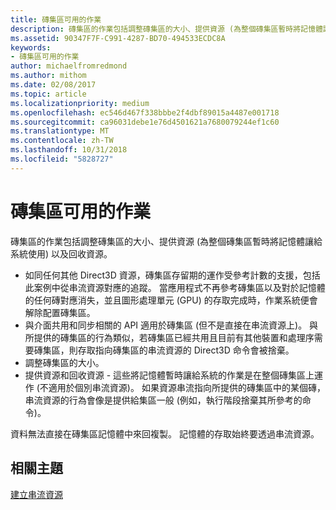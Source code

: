 ```yaml
---
title: 磚集區可用的作業
description: 磚集區的作業包括調整磚集區的大小、提供資源 (為整個磚集區暫時將記憶體讓給系統使用) 以及回收資源。
ms.assetid: 90347F7F-C991-4287-BD70-494533ECDC8A
keywords:
- 磚集區可用的作業
author: michaelfromredmond
ms.author: mithom
ms.date: 02/08/2017
ms.topic: article
ms.localizationpriority: medium
ms.openlocfilehash: ec546d467f338bbbe2f4dbf89015a4487e001718
ms.sourcegitcommit: ca96031debe1e76d4501621a7680079244ef1c60
ms.translationtype: MT
ms.contentlocale: zh-TW
ms.lasthandoff: 10/31/2018
ms.locfileid: "5828727"
---
```

# <a name="operations-available-on-tile-pools"></a>磚集區可用的作業


磚集區的作業包括調整磚集區的大小、提供資源 (為整個磚集區暫時將記憶體讓給系統使用) 以及回收資源。

-   如同任何其他 Direct3D 資源，磚集區存留期的運作受參考計數的支援，包括此案例中從串流資源對應的追蹤。 當應用程式不再參考磚集區以及對於記憶體的任何磚對應消失，並且圖形處理單元 (GPU) 的存取完成時，作業系統便會解除配置磚集區。
-   與介面共用和同步相關的 API 適用於磚集區 (但不是直接在串流資源上)。 與所提供的磚集區的行為類似，若磚集區已經共用且目前有其他裝置和處理序需要磚集區，則存取指向磚集區的串流資源的 Direct3D 命令會被捨棄。
-   調整磚集區的大小。
-   提供資源和回收資源 - 這些將記憶體暫時讓給系統的作業是在整個磚集區上運作 (不適用於個別串流資源)。 如果資源串流指向所提供的磚集區中的某個磚，串流資源的行為會像是提供給集區一般 (例如，執行階段捨棄其所參考的命令)。

資料無法直接在磚集區記憶體中來回複製。 記憶體的存取始終要透過串流資源。

## <a name="span-idrelated-topicsspanrelated-topics"></a><span id="related-topics"></span>相關主題


[建立串流資源](creating-streaming-resources.md)

 

 




